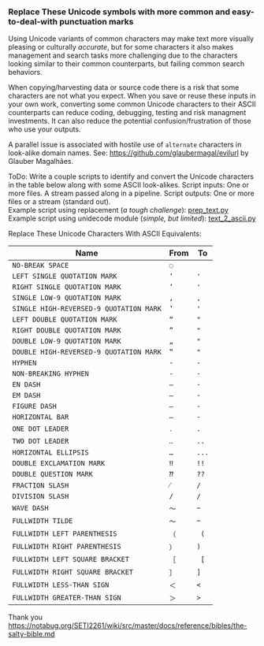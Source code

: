 
### Replace These Unicode symbols with more common and easy-to-deal-with punctuation marks  

Using Unicode variants of common characters may make text more visually pleasing or culturally *accurate*, but for some characters it also makes management and search tasks more challenging due to the characters looking similar to their common counterparts, but failing common search behaviors.  

When copying/harvesting data or source code there is a risk that some characters are not what you expect.  When you save or reuse these inputs in your own work, converting some common Unicode characters to their ASCII counterparts can reduce coding, debugging, testing and risk managment investments.  It can also reduce the potential confusion/frustration of those who use your outputs.  

A parallel issue is associated with hostile use of ```alternate``` characters in look-alike domain names.  See: https://github.com/glaubermagal/evilurl by Glauber Magalhães.  

ToDo: Write a couple scripts to identify and convert the Unicode characters in the table below along with some ASCII look-alikes.  Script inputs: One or more files.  A stream passed along in a pipeline. Script outputs: One or more files or a stream (standard out).  
Example script using replacement (*a tough challenge*): [prep_text.py](prep_text.py)  
Example script using unidecode module (*simple, but limited*): [text_2_ascii.py](text_2_ascii.py)  

Replace These Unicode Characters With ASCII Equivalents:  

| Name                                    | From | To    |
| --------------------------------------- | ---- | ----- |
| `NO-BREAK SPACE`                        | `◌`  | ` `   |
| `LEFT SINGLE QUOTATION MARK`            | `‘`  | `'`   |
| `RIGHT SINGLE QUOTATION MARK`           | `’`  | `'`   |
| `SINGLE LOW-9 QUOTATION MARK`           | `‚`  | `,`   |
| `SINGLE HIGH-REVERSED-9 QUOTATION MARK` | `‛`  | `'`   |
| `LEFT DOUBLE QUOTATION MARK`            | `“`  | `"`   |
| `RIGHT DOUBLE QUOTATION MARK`           | `”`  | `"`   |
| `DOUBLE LOW-9 QUOTATION MARK`           | `„`  | `"`   |
| `DOUBLE HIGH-REVERSED-9 QUOTATION MARK` | `‟`  | `"`   |
| `HYPHEN`                                | `‐`  | `-`   |
| `NON-BREAKING HYPHEN`                   | `‑`  | `-`   |
| `EN DASH`                               | `–`  | `-`   |
| `EM DASH`                               | `—`  | `-`   |
| `FIGURE DASH`                           | `‒`  | `-`   |
| `HORIZONTAL BAR`                        | `―`  | `-`   |
| `ONE DOT LEADER`                        | `․`  | `.`   |
| `TWO DOT LEADER`                        | `‥`  | `..`  |
| `HORIZONTAL ELLIPSIS`                   | `…`  | `...` |
| `DOUBLE EXCLAMATION MARK`               | `‼`  | `!!`  |
| `DOUBLE QUESTION MARK`                  | `⁇`  | `??`  |
| `FRACTION SLASH`                        | `⁄`  | `/`   |
| `DIVISION SLASH`                        | `∕`  | `/`   |
| `WAVE DASH`                             | `〜` | `~`   |
| `FULLWIDTH TILDE`                       | `～` | `~`   |
| `FULLWIDTH LEFT PARENTHESIS`            | `（` | ` (`  |
| `FULLWIDTH RIGHT PARENTHESIS`           | `）` | `) `  |
| `FULLWIDTH LEFT SQUARE BRACKET`         | `［` | ` [`  |
| `FULLWIDTH RIGHT SQUARE BRACKET`        | `］` | `] `  |
| `FULLWIDTH LESS-THAN SIGN`              | `＜` | `<`   |
| `FULLWIDTH GREATER-THAN SIGN`           | `＞` | `>`   |

Thank you https://notabug.org/SETI2261/wiki/src/master/docs/reference/bibles/the-salty-bible.md  

